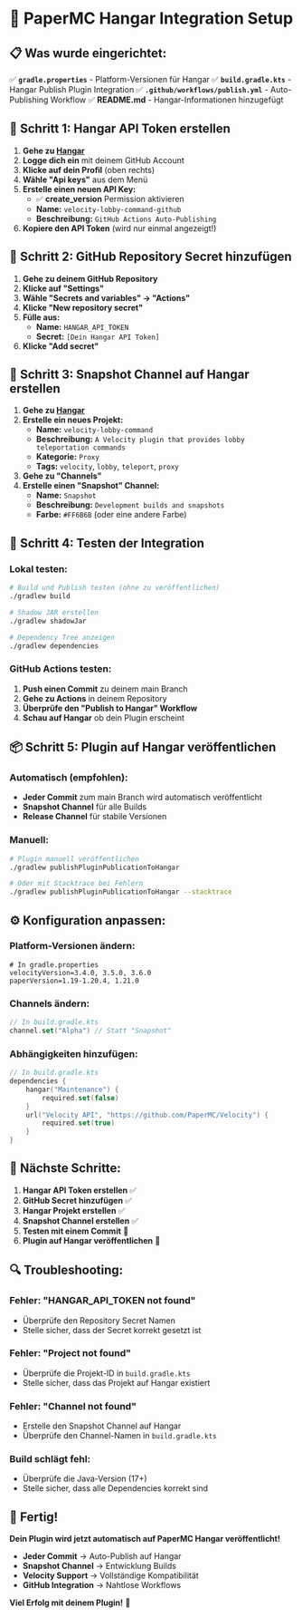 # 🚀 PaperMC Hangar Integration Setup

## 📋 **Was wurde eingerichtet:**

✅ **`gradle.properties`** - Platform-Versionen für Hangar
✅ **`build.gradle.kts`** - Hangar Publish Plugin Integration
✅ **`.github/workflows/publish.yml`** - Auto-Publishing Workflow
✅ **README.md** - Hangar-Informationen hinzugefügt

## 🔑 **Schritt 1: Hangar API Token erstellen**

1. **Gehe zu [Hangar](https://hangar.papermc.io/)**
2. **Logge dich ein** mit deinem GitHub Account
3. **Klicke auf dein Profil** (oben rechts)
4. **Wähle "Api keys"** aus dem Menü
5. **Erstelle einen neuen API Key:**
   - ✅ **create_version** Permission aktivieren
   - **Name:** `velocity-lobby-command-github`
   - **Beschreibung:** `GitHub Actions Auto-Publishing`
6. **Kopiere den API Token** (wird nur einmal angezeigt!)

## 🔐 **Schritt 2: GitHub Repository Secret hinzufügen**

1. **Gehe zu deinem GitHub Repository**
2. **Klicke auf "Settings"**
3. **Wähle "Secrets and variables" → "Actions"**
4. **Klicke "New repository secret"**
5. **Fülle aus:**
   - **Name:** `HANGAR_API_TOKEN`
   - **Secret:** `[Dein Hangar API Token]`
6. **Klicke "Add secret"**

## 📁 **Schritt 3: Snapshot Channel auf Hangar erstellen**

1. **Gehe zu [Hangar](https://hangar.papermc.io/)**
2. **Erstelle ein neues Projekt:**
   - **Name:** `velocity-lobby-command`
   - **Beschreibung:** `A Velocity plugin that provides lobby teleportation commands`
   - **Kategorie:** `Proxy`
   - **Tags:** `velocity`, `lobby`, `teleport`, `proxy`
3. **Gehe zu "Channels"**
4. **Erstelle einen "Snapshot" Channel:**
   - **Name:** `Snapshot`
   - **Beschreibung:** `Development builds and snapshots`
   - **Farbe:** `#FF6B6B` (oder eine andere Farbe)

## 🧪 **Schritt 4: Testen der Integration**

### **Lokal testen:**
```bash
# Build und Publish testen (ohne zu veröffentlichen)
./gradlew build

# Shadow JAR erstellen
./gradlew shadowJar

# Dependency Tree anzeigen
./gradlew dependencies
```

### **GitHub Actions testen:**
1. **Push einen Commit** zu deinem main Branch
2. **Gehe zu Actions** in deinem Repository
3. **Überprüfe den "Publish to Hangar" Workflow**
4. **Schau auf Hangar** ob dein Plugin erscheint

## 📦 **Schritt 5: Plugin auf Hangar veröffentlichen**

### **Automatisch (empfohlen):**
- **Jeder Commit** zum main Branch wird automatisch veröffentlicht
- **Snapshot Channel** für alle Builds
- **Release Channel** für stabile Versionen

### **Manuell:**
```bash
# Plugin manuell veröffentlichen
./gradlew publishPluginPublicationToHangar

# Oder mit Stacktrace bei Fehlern
./gradlew publishPluginPublicationToHangar --stacktrace
```

## ⚙️ **Konfiguration anpassen:**

### **Platform-Versionen ändern:**
```properties
# In gradle.properties
velocityVersion=3.4.0, 3.5.0, 3.6.0
paperVersion=1.19-1.20.4, 1.21.0
```

### **Channels ändern:**
```kotlin
// In build.gradle.kts
channel.set("Alpha") // Statt "Snapshot"
```

### **Abhängigkeiten hinzufügen:**
```kotlin
// In build.gradle.kts
dependencies {
    hangar("Maintenance") {
        required.set(false)
    }
    url("Velocity API", "https://github.com/PaperMC/Velocity") {
        required.set(true)
    }
}
```

## 🎯 **Nächste Schritte:**

1. **Hangar API Token erstellen** ✅
2. **GitHub Secret hinzufügen** ✅
3. **Hangar Projekt erstellen** ✅
4. **Snapshot Channel erstellen** ✅
5. **Testen mit einem Commit** 🚀
6. **Plugin auf Hangar veröffentlichen** 🎉

## 🔍 **Troubleshooting:**

### **Fehler: "HANGAR_API_TOKEN not found"**
- Überprüfe den Repository Secret Namen
- Stelle sicher, dass der Secret korrekt gesetzt ist

### **Fehler: "Project not found"**
- Überprüfe die Projekt-ID in `build.gradle.kts`
- Stelle sicher, dass das Projekt auf Hangar existiert

### **Fehler: "Channel not found"**
- Erstelle den Snapshot Channel auf Hangar
- Überprüfe den Channel-Namen in `build.gradle.kts`

### **Build schlägt fehl:**
- Überprüfe die Java-Version (17+)
- Stelle sicher, dass alle Dependencies korrekt sind

## 🎉 **Fertig!**

**Dein Plugin wird jetzt automatisch auf PaperMC Hangar veröffentlicht!**

- **Jeder Commit** → Auto-Publish auf Hangar
- **Snapshot Channel** → Entwicklung Builds
- **Velocity Support** → Vollständige Kompatibilität
- **GitHub Integration** → Nahtlose Workflows

**Viel Erfolg mit deinem Plugin!** 🚀
